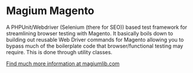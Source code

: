 # Magium Magento

A PHPUnit/Webdriver (Selenium (there for SEO)) based test framework for streamlining browser testing with Magento.  It basically boils down to building out reusable Web Driver commands for Magento allowing you to bypass much of the boilerplate code that browser/functional testing may require.  This is done through utility classes.

[Find much more information at magiumlib.com](http://www.magiumlib.com/?utm_source=github&utm_medium=website&utm_campaign=social)
